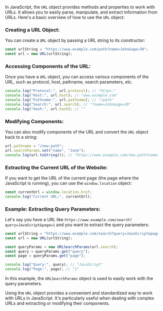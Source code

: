In JavaScript, the `URL` object provides methods and properties to work with URLs. It allows you to easily parse, manipulate, and extract information from URLs. Here's a basic overview of how to use the `URL` object:

### Creating a URL Object:

You can create a `URL` object by passing a URL string to its constructor:

```javascript
const urlString = "https://www.example.com/path?name=John&age=30";
const url = new URL(urlString);
```

### Accessing Components of the URL:

Once you have a `URL` object, you can access various components of the URL, such as protocol, host, pathname, search parameters, etc.

```javascript
console.log("Protocol:", url.protocol); // "https:"
console.log("Host:", url.host); // "www.example.com"
console.log("Pathname:", url.pathname); // "/path"
console.log("Search:", url.search); // "?name=John&age=30"
console.log("Hash:", url.hash); // ""
```

### Modifying Components:

You can also modify components of the URL and convert the `URL` object back to a string:

```javascript
url.pathname = "/new-path";
url.searchParams.set("name", "Jane");
console.log(url.toString()); // "https://www.example.com/new-path?name=Jane&age=30"
```

### Extracting the Current URL of the Website:

If you want to get the URL of the current page (the page where the JavaScript is running), you can use the `window.location` object:

```javascript
const currentUrl = window.location.href;
console.log("Current URL:", currentUrl);
```

### Example: Extracting Query Parameters:

Let's say you have a URL like `https://www.example.com/search?query=JavaScript&page=1` and you want to extract the query parameters:

```javascript
const urlString = "https://www.example.com/search?query=JavaScript&page=1";
const url = new URL(urlString);

const queryParams = new URLSearchParams(url.search);
const query = queryParams.get("query");
const page = queryParams.get("page");

console.log("Query:", query); // "JavaScript"
console.log("Page:", page); // "1"
```

In this example, the `URLSearchParams` object is used to easily work with the query parameters.

Using the `URL` object provides a convenient and standardized way to work with URLs in JavaScript. It's particularly useful when dealing with complex URLs and extracting or modifying their components.